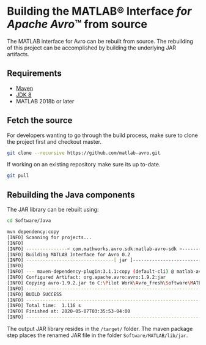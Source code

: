 [//]: #  (copyright 2017-2020, The MathWorks, Inc.)
# Building the MATLAB&reg; Interface *for Apache Avro*™ from source
The MATLAB interface for Avro can be rebuilt from source. The rebuilding of
this project can be accomplished by building the underlying JAR
artifacts.

## Requirements
- [Maven](https://maven.apache.org/download.cgi)
- [JDK 8](https://www.oracle.com/technetwork/java/javase/downloads/jdk8-downloads-2133151.html)
- MATLAB 2018b or later

## Fetch the source
For developers wanting to go through the build process, make sure to clone
the project first and checkout master.

```bash
git clone --recursive https://github.com/matlab-avro.git
```

If working on an existing repository make sure its up to-date.

```bash
git pull
```

## Rebuilding the Java components
The JAR library can be rebuilt using:

```bash
cd Software/Java

mvn dependency:copy
[INFO] Scanning for projects...
[INFO]
[INFO] ---------------< com.mathworks.avro.sdk:matlab-avro-sdk >---------------
[INFO] Building MATLAB Interface for Avro 0.2
[INFO] --------------------------------[ jar ]---------------------------------
[INFO]
[INFO] --- maven-dependency-plugin:3.1.1:copy (default-cli) @ matlab-avro-sdk ---
[INFO] Configured Artifact: org.apache.avro:avro:1.9.2:jar
[INFO] Copying avro-1.9.2.jar to C:\Pilot Work\Avro_fresh\Software\MATLAB\lib\jar\matlabavro.jar
[INFO] ------------------------------------------------------------------------
[INFO] BUILD SUCCESS
[INFO] ------------------------------------------------------------------------
[INFO] Total time:  1.116 s
[INFO] Finished at: 2020-05-07T03:35:53-04:00
[INFO] ------------------------------------------------------------------------

```

The output JAR library resides in the ```/target/``` folder.
The maven package step places the renamed JAR file in the folder ```Software/MATLAB/lib/jar```.
